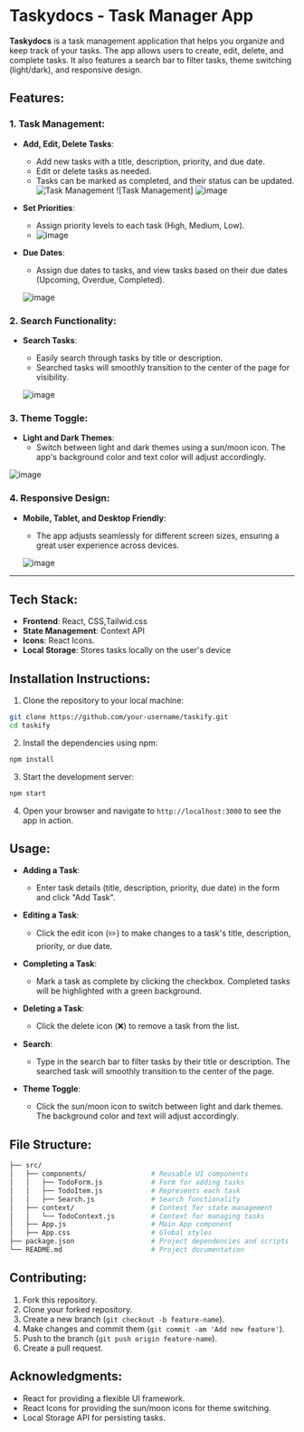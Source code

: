 

# **Taskydocs - Task Manager App**

**Taskydocs** is a task management application that helps you organize and keep track of your tasks. The app allows users to create, edit, delete, and complete tasks. It also features a search bar to filter tasks, theme switching (light/dark), and responsive design.

## **Features:**

### 1. **Task Management**:
- **Add, Edit, Delete Tasks**: 
  - Add new tasks with a title, description, priority, and due date.
  - Edit or delete tasks as needed.
  - Tasks can be marked as completed, and their status can be updated.
     ![Task Management](https://github.com/user-attachments/assets/922bf04f-7a14-4877-9de8-ac319a2fe4be)
    ![Task Management] ![image](https://github.com/user-attachments/assets/9f1a492a-ffa2-4833-9af7-77e12169ae5d)
  
  


  

  <!-- Add your image link here -->

- **Set Priorities**: 
  - Assign priority levels to each task (High, Medium, Low).
  - ![image](https://github.com/user-attachments/assets/587fade5-edbd-4dc9-90d4-32abcfb0e70d)
  
   <!-- Add your image link here -->
   

- **Due Dates**: 
  - Assign due dates to tasks, and view tasks based on their due dates (Upcoming, Overdue, Completed).
  
   <!-- Add your image link here -->
  ![image](https://github.com/user-attachments/assets/eaddca91-aacd-4af7-96b8-5e317fb6d7f5)


### 2. **Search Functionality**:
- **Search Tasks**: 
  - Easily search through tasks by title or description.
  - Searched tasks will smoothly transition to the center of the page for visibility.
  
 
  ![image](https://github.com/user-attachments/assets/c01b7ec0-6564-4105-9d6c-58f0a034e7bf)


### 3. **Theme Toggle**:
- **Light and Dark Themes**: 
  - Switch between light and dark themes using a sun/moon icon. The app's background color and text color will adjust accordingly.
  
![image](https://github.com/user-attachments/assets/4c18f58d-f9cb-4f2a-be46-72b798aa85a3)


### 4. **Responsive Design**:
- **Mobile, Tablet, and Desktop Friendly**: 
  - The app adjusts seamlessly for different screen sizes, ensuring a great user experience across devices.
  
  ![image](https://github.com/user-attachments/assets/63cfd1d4-04f0-4775-a3b3-f819f9afaf2d)


---

## **Tech Stack:**
- **Frontend**: React, CSS,Tailwid.css
- **State Management**: Context API
- **Icons**: React Icons.
- **Local Storage**: Stores tasks locally on the user's device

## **Installation Instructions:**

1. Clone the repository to your local machine:

```bash
git clone https://github.com/your-username/taskify.git
cd taskify
```

2. Install the dependencies using npm:

```bash
npm install
```

3. Start the development server:

```bash
npm start
```

4. Open your browser and navigate to `http://localhost:3000` to see the app in action.

## **Usage:**

- **Adding a Task**: 
  - Enter task details (title, description, priority, due date) in the form and click "Add Task".
  
- **Editing a Task**: 
  - Click the edit icon (✏️) to make changes to a task's title, description, priority, or due date.
  
- **Completing a Task**: 
  - Mark a task as complete by clicking the checkbox. Completed tasks will be highlighted with a green background.
  
- **Deleting a Task**: 
  - Click the delete icon (❌) to remove a task from the list.

- **Search**: 
  - Type in the search bar to filter tasks by their title or description. The searched task will smoothly transition to the center of the page.
  
- **Theme Toggle**: 
  - Click the sun/moon icon to switch between light and dark themes. The background color and text will adjust accordingly.



## **File Structure:**

```bash
├── src/
│   ├── components/                # Reusable UI components
│   │   ├── TodoForm.js            # Form for adding tasks
│   │   ├── TodoItem.js            # Represents each task
│   │   ├── Search.js              # Search functionality
│   ├── context/                   # Context for state management
│   │   └── TodoContext.js         # Context for managing tasks
│   ├── App.js                     # Main App component
│   ├── App.css                    # Global styles
├── package.json                   # Project dependencies and scripts
└── README.md                      # Project documentation
```

## **Contributing:**

1. Fork this repository.
2. Clone your forked repository.
3. Create a new branch (`git checkout -b feature-name`).
4. Make changes and commit them (`git commit -am 'Add new feature'`).
5. Push to the branch (`git push origin feature-name`).
6. Create a pull request.


## **Acknowledgments:**

- React for providing a flexible UI framework.
- React Icons for providing the sun/moon icons for theme switching.
- Local Storage API for persisting tasks.

